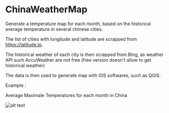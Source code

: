 # ChinaWeatherMap
Generate a temperature map for each month, based on the historical average temperature in several chinese cities.

The list of cities with longitude and latitude are scrapped from https://latitude.to.

The historical weather of each city is then scrapped from Bing, as weather API such AccuWeather are not free (free version doesn't allow to get historical weather)

The data is then used to generate map with GIS softwares, such as QGIS.

Example :


Average Maximale Temperatures for each month in China

![alt text](https://raw.githubusercontent.com/Rapout/ChinaWeatherMap/master/Maps/aMax/9-Sep.png?raw=true)


